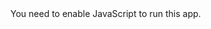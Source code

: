 <!DOCTYPE html><html lang="en"><head><meta charset="utf-8"><meta name="viewport" content="width=device-width,initial-scale=1,shrink-to-fit=no"><meta name="theme-color" content="#000000"><link rel="manifest" href="/weather-app/manifest.json"><link rel="shortcut icon" href="/weather-app/favicon.ico"><title>React App</title><link href="/weather-app/static/css/main.c17080f1.css" rel="stylesheet"></head><body><noscript>You need to enable JavaScript to run this app.</noscript><div id="root"></div><script type="text/javascript" src="/weather-app/static/js/main.6ddcc99a.js"></script></body></html>
